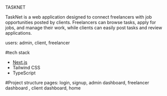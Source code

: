 TASKNET

TaskNet is a web application designed to connect freelancers with job opportunities posted by clients. Freelancers can browse tasks, apply for jobs, and manage their work, while clients can easily post tasks and review applications.

users: admin, client, freelancer 

#tech stack
- [Next.js](https://nextjs.org/)
- Tailwind CSS
- TypeScript

#Project structure 
pages: login, signup, admin dashboard, freelancer dashboard , client dashboard, home




